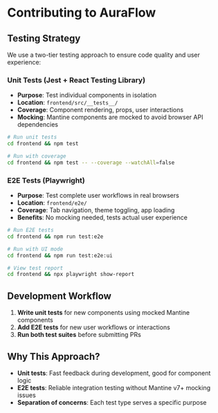 # Contributing to AuraFlow

## Testing Strategy

We use a two-tier testing approach to ensure code quality and user experience:

### Unit Tests (Jest + React Testing Library)
- **Purpose**: Test individual components in isolation
- **Location**: `frontend/src/__tests__/`
- **Coverage**: Component rendering, props, user interactions
- **Mocking**: Mantine components are mocked to avoid browser API dependencies

```bash
# Run unit tests
cd frontend && npm test

# Run with coverage
cd frontend && npm test -- --coverage --watchAll=false
```

### E2E Tests (Playwright)
- **Purpose**: Test complete user workflows in real browsers
- **Location**: `frontend/e2e/`
- **Coverage**: Tab navigation, theme toggling, app loading
- **Benefits**: No mocking needed, tests actual user experience

```bash
# Run E2E tests
cd frontend && npm run test:e2e

# Run with UI mode
cd frontend && npm run test:e2e:ui

# View test report
cd frontend && npx playwright show-report
```

## Development Workflow

1. **Write unit tests** for new components using mocked Mantine components
2. **Add E2E tests** for new user workflows or interactions
3. **Run both test suites** before submitting PRs

## Why This Approach?

- **Unit tests**: Fast feedback during development, good for component logic
- **E2E tests**: Reliable integration testing without Mantine v7+ mocking issues
- **Separation of concerns**: Each test type serves a specific purpose
